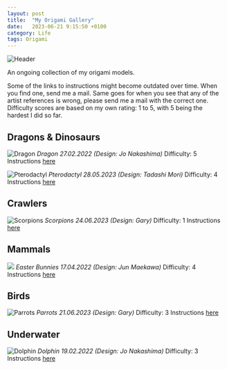 ```yaml
---
layout: post
title:  "My Origami Gallery"
date:   2023-06-21 9:15:50 +0100
category: Life
tags: Origami
---
```

![Header](/images/origami-collection/article_header.jpg)

An ongoing collection of my origami models.  
<!--more-->
Some of the links to instructions might become outdated over time. When you find one, send me a mail.
Same goes for when you see that any of the artist references is wrong, please send me a mail with the correct one.
Difficulty scores are based on my own rating: 1 to 5, with 5 being the hardest I did so far.

## Dragons & Dinosaurs
![Dragon](/images/origami-collection/dragon1.jpg)
*Dragon 27.02.2022 (Design: Jo Nakashima)*
Difficulty: 5
Instructions [here][dragon1]

![Pterodactyl](/images/origami-collection/pterodactyl1.jpg)
*Pterodactyl 28.05.2023 (Design: Tadashi Mori)*
Difficulty: 4
Instructions [here][pterodactyl1]

## Crawlers
![Scorpions](/images/origami-collection/scorpion1.jpg)
*Scorpions 24.06.2023 (Design: Gary)*
Difficulty: 1
Instructions [here][scorpion1]

## Mammals 
![](/images/origami-collection/bunny1.jpg)
*Easter Bunnies 17.04.2022 (Design: Jun Maekawa)*
Difficulty: 4
Instructions [here][bunny1]

## Birds
![Parrots](/images/origami-collection/parrot1.jpg)
*Parrots 21.06.2023 (Design: Gary)*
Difficulty: 3
Instructions [here][parrot1]

## Underwater
![Dolphin](/images/origami-collection/dolphin1.jpg)
*Dolphin 19.02.2022 (Design: Jo Nakashima)*
Difficulty: 3
Instructions [here][dolphin1]


[dragon1]: (https://jonakashima.com.br/2020/07/25/origami-dragon-v3/)
[bunny1]: (https://www.youtube.com/watch?v=kOeX5kuW2gQ)
[dolphin1]: (https://jonakashima.com.br/2017/10/28/origami-dolphin/)
[parrot1]: (https://www.youtube.com/watch?v=7rbpnnnUUCg)
[scorpion1]: (https://www.youtube.com/watch?v=OEbtgtyfEoQ)
[pterodactyl1]: (https://www.youtube.com/watch?v=guCAfLBqAvw)